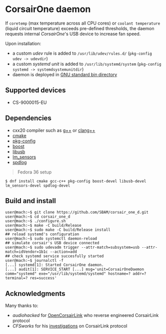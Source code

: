 # CorsairOne daemon

If `coretemp` (max temperature across all CPU cores) or `coolant temperature` (liquid circuit temperature) exceeds pre-defined thresholds, the daemon requests internal _CorsairOne_'s USB device to increase fan speed.

Upon installation:
* a custom *udev* rule is added to `/usr/lib/udev/rules.d/` (`pkg-config udev -> udevdir`)
* a custom *systemd unit* is added to `/usr/lib/systemd/system` (`pkg-config systemd -> systemdsystemunitdir`)
* daemon is deployed in [GNU standard bin directory](https://cmake.org/cmake/help/latest/module/GNUInstallDirs.html)

## Supported devices
* CS\-9000015\-EU

## Dependencies
* cxx20 compiler such as [g++](https://gcc.gnu.org/) or [clang++](https://clang.llvm.org/)
* [cmake](https://cmake.org/)
* [pkg\-config](https://www.freedesktop.org/wiki/Software/pkg-config/)
* [boost](https://www.boost.org/)
* [libusb](https://libusb.info/)
* [lm\_sensors](https://hwmon.wiki.kernel.org/lm_sensors)
* [spdlog](https://github.com/gabime/spdlog)

> Fedora 36 setup
```shell
$ dnf install cmake gcc-c++ pkg-config boost-devel libusb-devel lm_sensors-devel spdlog-devel
```

## Build and install
```console
user@mach:~$ git clone https://github.com/SBAM/corsair_one_d.git
user@mach:~$ cd corsair_one_d
user@mach:~$ ./configure.sh
user@mach:~$ make -C build/Release
user@mach:~$ sudo make -C build/Release install
## reload systemd's configuration
user@mach:~$ sudo systemctl daemon-reload
## simulate corsair's USB device connected
user@mach:~$ sudo udevadm trigger --attr-match=subsystem=usb --attr-match=idVendor=1b1c --action=add
## check systemd service succesfully started
user@mach:~$ journalctl -f
[...] systemd[1]: Started CorsairOne daemon.
[...] audit[1]: SERVICE_START [...] msg='unit=CorsairOneDaemon comm="systemd" exe="/usr/lib/systemd/systemd" hostname=? addr=? terminal=? res=success'
```

## Acknowledgments
Many thanks to:
 * *audiohacked* for [OpenCorsairLink](https://github.com/audiohacked/OpenCorsairLink) who reverse engineered CorsairLink protocol
 * *CFSworks* for his [investigations](https://forum.corsair.com/v3/showthread.php?t=120092) on CorsairLink protocol




